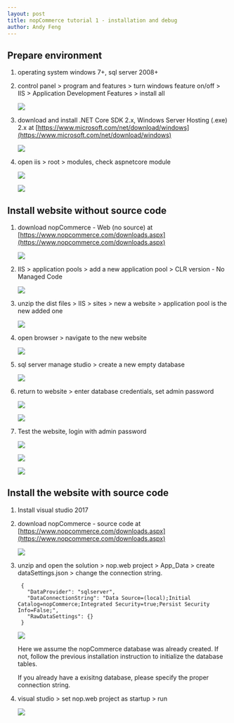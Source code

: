 ```yaml
---
layout: post
title: nopCommerce tutorial 1 - installation and debug
author: Andy Feng
---
```


## Prepare environment ##

1. operating system windows 7+, sql server 2008+

1. control panel > program and features > turn windows feature on/off > IIS > Application Development Features > install all
	
	![](/images/posts/20180109-nopcommerce-1.png)

1. download and install .NET Core SDK 2.x, Windows Server Hosting (.exe) 2.x at [https://www.microsoft.com/net/download/windows](https://www.microsoft.com/net/download/windows)

	![](/images/posts/20180109-nopcommerce-2.png)

1. open iis > root > modules, check aspnetcore module

	![](/images/posts/20180206-aspnetcore-1.png)

	![](/images/posts/20180109-nopcommerce-3.png)

## Install website without source code ##

1. download nopCommerce - Web (no source) at [https://www.nopcommerce.com/downloads.aspx](https://www.nopcommerce.com/downloads.aspx)

	![](/images/posts/20180109-nopcommerce-4.png)

1. IIS > application pools > add a new application pool > CLR version - No Managed Code

	![](/images/posts/20180109-nopcommerce-5.png)

1. unzip the dist files > IIS > sites > new a website > application pool is the new added one

	![](/images/posts/20180109-nopcommerce-6.png)

1. open browser > navigate to the new website

	![](/images/posts/20180109-nopcommerce-7.png)

1. sql server manage studio > create a new empty database

	![](/images/posts/20180109-nopcommerce-8.png)

1. return to website > enter database credentials, set admin password 

	![](/images/posts/20180109-nopcommerce-9.png)

	![](/images/posts/20180109-nopcommerce-10.png)

1. Test the website, login with admin password 

	![](/images/posts/20180109-nopcommerce-11.png)

	![](/images/posts/20180109-nopcommerce-12.png)

	![](/images/posts/20180109-nopcommerce-13.png) 

## Install the website with source code ##

1. Install visual studio 2017

1. download nopCommerce - source code at [https://www.nopcommerce.com/downloads.aspx](https://www.nopcommerce.com/downloads.aspx)

	![](/images/posts/20180109-nopcommerce-14.png)

1. unzip and open the solution > nop.web project > App_Data > create dataSettings.json > change the connection string. 

		{
		  "DataProvider": "sqlserver",
		  "DataConnectionString": "Data Source=(local);Initial Catalog=nopCommerce;Integrated Security=true;Persist Security Info=False;",
		  "RawDataSettings": {}
		}

	![](/images/posts/20180109-nopcommerce-15.png) 

	Here we assume the nopCommerce database was already created. If not, follow the previous installation instruction to initialize the database tables.

	If you already have a exisitng database, please specify the proper connection string. 

1. visual studio > set nop.web project as startup > run
	
	![](/images/posts/20180109-nopcommerce-11.png)

